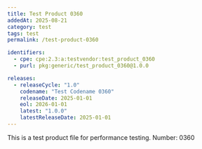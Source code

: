```yaml
---
title: Test Product 0360
addedAt: 2025-08-21
category: test
tags: test
permalink: /test-product-0360

identifiers:
  - cpe: cpe:2.3:a:testvendor:test_product_0360
  - purl: pkg:generic/test_product_0360@1.0.0

releases:
  - releaseCycle: "1.0"
    codename: "Test Codename 0360"
    releaseDate: 2025-01-01
    eol: 2026-01-01
    latest: "1.0.0"
    latestReleaseDate: 2025-01-01
---
```


This is a test product file for performance testing. Number: 0360
